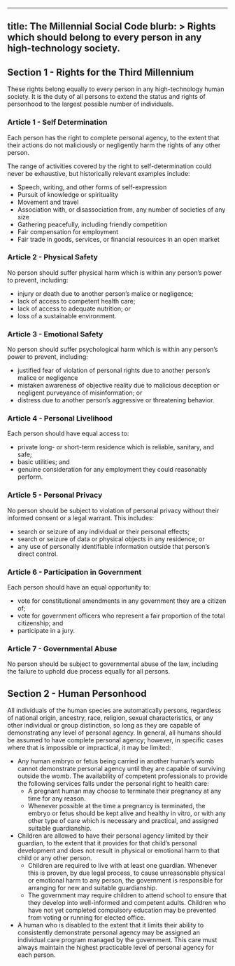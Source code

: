 -----------------------
title: The Millennial Social Code
blurb: >
  Rights which should belong to every person in any high-technology society.
-----------------------

## Section 1 - Rights for the Third Millennium

These rights belong equally to every person in any high-technology human society. It is the duty of all persons to extend the status and rights of personhood to the largest possible number of individuals.

### Article 1 - Self Determination

Each person has the right to complete personal agency, to the extent that their actions do not maliciously or negligently harm the rights of any other person.

The range of activities covered by the right to self-determination could never be exhaustive, but historically relevant examples include:

- Speech, writing, and other forms of self-expression
- Pursuit of knowledge or spirituality
- Movement and travel
- Association with, or disassociation from, any number of societies of any size
- Gathering peacefully, including friendly competition
- Fair compensation for employment
- Fair trade in goods, services, or financial resources in an open market

### Article 2 - Physical Safety

No person should suffer physical harm which is within any person’s power to prevent, including:

* injury or death due to another person’s malice or negligence;
* lack of access to competent health care;
* lack of access to adequate nutrition; or
* loss of a sustainable environment.

### Article 3 - Emotional Safety

No person should suffer psychological harm which is within any person’s power to prevent, including:

* justified fear of violation of personal rights due to another person’s malice or negligence
* mistaken awareness of objective reality due to malicious deception or negligent purveyance of misinformation; or
* distress due to another person’s aggressive or threatening behavior.

### Article 4 - Personal Livelihood

Each person should have equal access to:

* private long- or short-term residence which is reliable, sanitary, and safe;
* basic utilities; and
* genuine consideration for any employment they could reasonably perform.

### Article 5 - Personal Privacy

No person should be subject to violation of personal privacy without their informed consent or a legal warrant. This includes:

* search or seizure of any individual or their personal effects;
* search or seizure of data or physical objects in any residence; or
* any use of personally identifiable information outside that person’s direct control.


### Article 6 - Participation in Government

Each person should have an equal opportunity to:

* vote for constitutional amendments in any government they are a citizen of;
* vote for government officers who represent a fair proportion of the total citizenship; and
* participate in a jury.

### Article 7 - Governmental Abuse

No person should be subject to governmental abuse of the law, including the failure to uphold due process equally for all persons.

## Section 2 - Human Personhood

All individuals of the human species are automatically persons, regardless of national origin, ancestry, race, religion, sexual characteristics, or any other individual or group distinction, so long as they are capable of demonstrating any level of personal agency. In general, all humans should be assumed to have complete personal agency; however, in specific cases where that is impossible or impractical, it may be limited:

* Any human embryo or fetus being carried in another human’s womb cannot demonstrate personal agency until they are capable of surviving outside the womb. The availability of competent professionals to provide the following services falls under the personal right to health care:
    * A pregnant human may choose to terminate their pregnancy at any time for any reason.
    * Whenever possible at the time a pregnancy is terminated, the embryo or fetus should be kept alive and healthy in vitro, or with any other type of care which is necessary and practical, and assigned suitable guardianship.
* Children are allowed to have their personal agency limited by their guardian, to the extent that it provides for that child’s personal development and does not result in physical or emotional harm to that child or any other person.
    * Children are required to live with at least one guardian. Whenever this is proven, by due legal process, to cause unreasonable physical or emotional harm to any person, the government is responsible for arranging for new and suitable guardianship.
    * The government may require children to attend school to ensure that they develop into well-informed and competent adults. Children who have not yet completed compulsory education may be prevented from voting or running for elected office.
* A human who is disabled to the extent that it limits their ability to consistently demonstrate personal agency may be assigned an individual care program managed by the government. This care must always maintain the highest practicable level of personal agency for each person.
